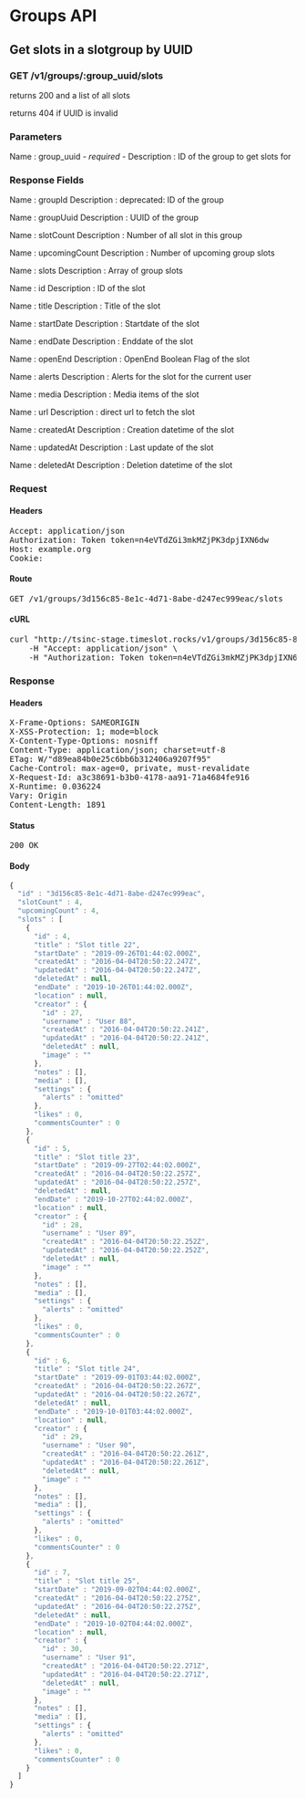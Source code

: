 # Groups API

## Get slots in a slotgroup by UUID

### GET /v1/groups/:group_uuid/slots

returns 200 and a list of all slots

returns 404 if UUID is invalid

### Parameters

Name : group_uuid *- required -*
Description : ID of the group to get slots for


### Response Fields

Name : groupId
Description : deprecated: ID of the group

Name : groupUuid
Description : UUID of the group

Name : slotCount
Description : Number of all slot in this group

Name : upcomingCount
Description : Number of upcoming group slots

Name : slots
Description : Array of group slots

Name : id
Description : ID of the slot

Name : title
Description : Title of the slot

Name : startDate
Description : Startdate of the slot

Name : endDate
Description : Enddate of the slot

Name : openEnd
Description : OpenEnd Boolean Flag of the slot

Name : alerts
Description : Alerts for the slot for the current user

Name : media
Description : Media items of the slot

Name : url
Description : direct url to fetch the slot

Name : createdAt
Description : Creation datetime of the slot

Name : updatedAt
Description : Last update of the slot

Name : deletedAt
Description : Deletion datetime of the slot

### Request

#### Headers

<pre>Accept: application/json
Authorization: Token token=n4eVTdZGi3mkMZjPK3dpjIXN6dw
Host: example.org
Cookie: </pre>

#### Route

<pre>GET /v1/groups/3d156c85-8e1c-4d71-8abe-d247ec999eac/slots</pre>

#### cURL

<pre class="request">curl &quot;http://tsinc-stage.timeslot.rocks/v1/groups/3d156c85-8e1c-4d71-8abe-d247ec999eac/slots&quot; -X GET \
	-H &quot;Accept: application/json&quot; \
	-H &quot;Authorization: Token token=n4eVTdZGi3mkMZjPK3dpjIXN6dw&quot;</pre>

### Response

#### Headers

<pre>X-Frame-Options: SAMEORIGIN
X-XSS-Protection: 1; mode=block
X-Content-Type-Options: nosniff
Content-Type: application/json; charset=utf-8
ETag: W/&quot;d89ea84b0e25c6bb6b312406a9207f95&quot;
Cache-Control: max-age=0, private, must-revalidate
X-Request-Id: a3c38691-b3b0-4178-aa91-71a4684fe916
X-Runtime: 0.036224
Vary: Origin
Content-Length: 1891</pre>

#### Status

<pre>200 OK</pre>

#### Body

```javascript
{
  "id" : "3d156c85-8e1c-4d71-8abe-d247ec999eac",
  "slotCount" : 4,
  "upcomingCount" : 4,
  "slots" : [
    {
      "id" : 4,
      "title" : "Slot title 22",
      "startDate" : "2019-09-26T01:44:02.000Z",
      "createdAt" : "2016-04-04T20:50:22.247Z",
      "updatedAt" : "2016-04-04T20:50:22.247Z",
      "deletedAt" : null,
      "endDate" : "2019-10-26T01:44:02.000Z",
      "location" : null,
      "creator" : {
        "id" : 27,
        "username" : "User 88",
        "createdAt" : "2016-04-04T20:50:22.241Z",
        "updatedAt" : "2016-04-04T20:50:22.241Z",
        "deletedAt" : null,
        "image" : ""
      },
      "notes" : [],
      "media" : [],
      "settings" : {
        "alerts" : "omitted"
      },
      "likes" : 0,
      "commentsCounter" : 0
    },
    {
      "id" : 5,
      "title" : "Slot title 23",
      "startDate" : "2019-09-27T02:44:02.000Z",
      "createdAt" : "2016-04-04T20:50:22.257Z",
      "updatedAt" : "2016-04-04T20:50:22.257Z",
      "deletedAt" : null,
      "endDate" : "2019-10-27T02:44:02.000Z",
      "location" : null,
      "creator" : {
        "id" : 28,
        "username" : "User 89",
        "createdAt" : "2016-04-04T20:50:22.252Z",
        "updatedAt" : "2016-04-04T20:50:22.252Z",
        "deletedAt" : null,
        "image" : ""
      },
      "notes" : [],
      "media" : [],
      "settings" : {
        "alerts" : "omitted"
      },
      "likes" : 0,
      "commentsCounter" : 0
    },
    {
      "id" : 6,
      "title" : "Slot title 24",
      "startDate" : "2019-09-01T03:44:02.000Z",
      "createdAt" : "2016-04-04T20:50:22.267Z",
      "updatedAt" : "2016-04-04T20:50:22.267Z",
      "deletedAt" : null,
      "endDate" : "2019-10-01T03:44:02.000Z",
      "location" : null,
      "creator" : {
        "id" : 29,
        "username" : "User 90",
        "createdAt" : "2016-04-04T20:50:22.261Z",
        "updatedAt" : "2016-04-04T20:50:22.261Z",
        "deletedAt" : null,
        "image" : ""
      },
      "notes" : [],
      "media" : [],
      "settings" : {
        "alerts" : "omitted"
      },
      "likes" : 0,
      "commentsCounter" : 0
    },
    {
      "id" : 7,
      "title" : "Slot title 25",
      "startDate" : "2019-09-02T04:44:02.000Z",
      "createdAt" : "2016-04-04T20:50:22.275Z",
      "updatedAt" : "2016-04-04T20:50:22.275Z",
      "deletedAt" : null,
      "endDate" : "2019-10-02T04:44:02.000Z",
      "location" : null,
      "creator" : {
        "id" : 30,
        "username" : "User 91",
        "createdAt" : "2016-04-04T20:50:22.271Z",
        "updatedAt" : "2016-04-04T20:50:22.271Z",
        "deletedAt" : null,
        "image" : ""
      },
      "notes" : [],
      "media" : [],
      "settings" : {
        "alerts" : "omitted"
      },
      "likes" : 0,
      "commentsCounter" : 0
    }
  ]
}
```
